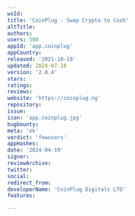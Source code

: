 ```yaml
---
wsId: 
title: 'CoinPlug - Swap Crypto to Cash'
altTitle: 
authors: 
users: 500
appId: 'app.coinplug'
appCountry: 
released: '2021-10-19'
updated: 2024-07-18
version: '2.0.4'
stars: 
ratings: 
reviews: 
website: 'https://coinplug.ng'
repository: 
issue: 
icon: 'app.coinplug.jpg'
bugbounty: 
meta: 'ok'
verdict: 'fewusers'
appHashes: 
date: '2024-04-19'
signer: 
reviewArchive: 
twitter: 
social: 
redirect_from: 
developerName: 'CoinPlug Digitals LTD'
features: 

---
```


